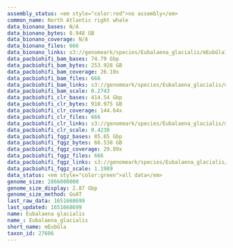 ```yaml
---
assembly_status: <em style="color:red">no assembly</em>
common_name: North Atlantic right whale
data_bionano_bases: N/A
data_bionano_bytes: 0.948 GB
data_bionano_coverage: N/A
data_bionano_files: 666
data_bionano_links: s3://genomeark/species/Eubalaena_glacialis/mEubGla1/genomic_data/bionano/<br>
data_pacbiohifi_bam_bases: 74.79 Gbp
data_pacbiohifi_bam_bytes: 253.928 GB
data_pacbiohifi_bam_coverage: 26.10x
data_pacbiohifi_bam_files: 666
data_pacbiohifi_bam_links: s3://genomeark/species/Eubalaena_glacialis/mEubGla1/genomic_data/pacbiohifi_bam/<br>
data_pacbiohifi_bam_scale: 0.2743
data_pacbiohifi_clr_bases: 414.54 Gbp
data_pacbiohifi_clr_bytes: 910.975 GB
data_pacbiohifi_clr_coverage: 144.64x
data_pacbiohifi_clr_files: 666
data_pacbiohifi_clr_links: s3://genomeark/species/Eubalaena_glacialis/mEubGla1/genomic_data/pacbiohifi_clr/<br>
data_pacbiohifi_clr_scale: 0.4238
data_pacbiohifi_fqgz_bases: 85.65 Gbp
data_pacbiohifi_fqgz_bytes: 66.538 GB
data_pacbiohifi_fqgz_coverage: 29.89x
data_pacbiohifi_fqgz_files: 666
data_pacbiohifi_fqgz_links: s3://genomeark/species/Eubalaena_glacialis/mEubGla1/genomic_data/pacbiohifi_fqgz/<br>
data_pacbiohifi_fqgz_scale: 1.1989
data_status: <em style="color:green">all data</em>
genome_size: 2866000000
genome_size_display: 2.87 Gbp
genome_size_method: GoAT
last_raw_data: 1651668699
last_updated: 1651668699
name: Eubalaena glacialis
name_: Eubalaena_glacialis
short_name: mEubGla
taxon_id: 27606
---
```

